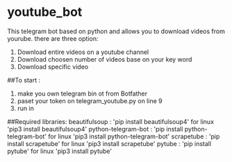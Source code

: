 # youtube_bot

This telegram bot based on python and allows you to download videos from yourube.
there are three option:
1. Download entire videos on a youtube channel
2. Download choosen number of videos base on your key word
3. Download specific video


##To start :
1. make you own telegram bin ot from Botfather
2. paset your token on telegram_youtube.py on line 9
3. run in

##Required libraries:
beautifulsoup : 'pip install beautifulsoup4' for linux 'pip3 install beautifulsoup4'
python-telegram-bot : 'pip install python-telegram-bot' for linux 'pip3 install python-telegram-bot'
scrapetube : 'pip install scrapetube' for linux 'pip3 install scrapetube'
pytube : 'pip install pytube' for linux 'pip3 install pytube'
